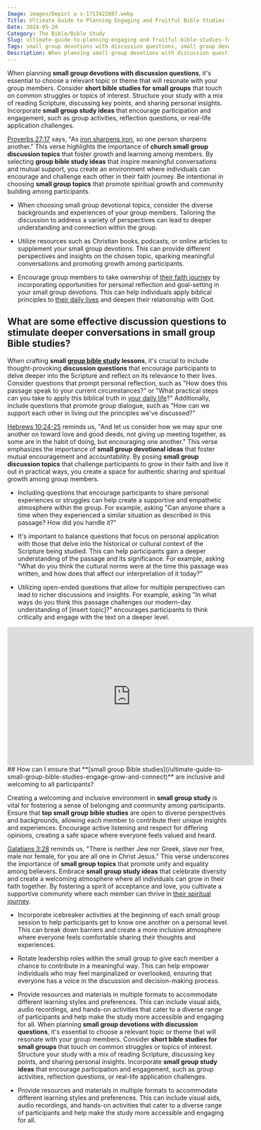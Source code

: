 ```yaml
---
Image: images/Depict a s-1713422887.webp
Title: Ultimate Guide to Planning Engaging and Fruitful Bible Studies for Small Groups
Date: 2024-05-20
Category: The Bible/Bible Study
Slug: ultimate-guide-to-planning-engaging-and-fruitful-bible-studies-for-small-groups
Tags: small group devotions with discussion questions, small group devotional ideas, small group study ideas, short bible studies for small groups, small group bible study lessons, church small group discussion topics, group bible study ideas, top small group bible studies, small group topics, the bible, bible study
Description: When planning small group devotions with discussion questions its essential to choose a relevant topic or theme that will resonate with your group members Consider short bible studies for small groups that touch on common struggles or topics of interest Structure your study with a mix of reading Scripture discussing
---
```


When planning **small group devotions with discussion questions**, it's essential to choose a relevant topic or theme that will resonate with your group members. Consider **short bible studies for small groups** that touch on common struggles or topics of interest. Structure your study with a mix of reading Scripture, discussing key points, and sharing personal insights. Incorporate **small group study ideas** that encourage participation and engagement, such as group activities, reflection questions, or real-life application challenges.

[Proverbs 27:17](https://www.bibleref.com/Proverbs/27/Proverbs-27-17.html) says, "As [iron sharpens iron](/education-and-media), so one person sharpens another." This verse highlights the importance of **church small group discussion topics** that foster growth and learning among members. By selecting **group bible study ideas** that inspire meaningful conversations and mutual support, you create an environment where individuals can encourage and challenge each other in their faith journey. Be intentional in choosing **small group topics** that promote spiritual growth and community building among participants.

- When choosing small group devotional topics, consider the diverse backgrounds and experiences of your group members. Tailoring the discussion to address a variety of perspectives can lead to deeper understanding and connection within the group.

- Utilize resources such as Christian books, podcasts, or online articles to supplement your small group devotions. This can provide different perspectives and insights on the chosen topic, sparking meaningful conversations and promoting growth among participants.

- Encourage group members to take ownership of [their faith journey](/the-origin-of-the-holy-spirit-in-scripture-a-comprehensive-guide) by incorporating opportunities for personal reflection and goal-setting in your small group devotions. This can help individuals apply biblical principles to [their daily lives](/discover-the-meaning-of-being-a-christian-ultimate-guide-for-believers) and deepen their relationship with God.

## What are some effective **discussion questions** to stimulate deeper conversations in small group **Bible studies**?

When crafting **small [group bible study](/the-ultimate-guide-to-bible-study-booklets-for-adult-christian-education) lessons**, it's crucial to include thought-provoking **discussion questions** that encourage participants to delve deeper into the Scripture and reflect on its relevance to their lives. Consider questions that prompt personal reflection, such as "How does this passage speak to your current circumstances?" or "What practical steps can you take to apply this biblical truth in [your daily life](/unlocking-the-scriptures-comprehensive-guide-meaningful-bible-study)?" Additionally, include questions that promote group dialogue, such as "How can we support each other in living out the principles we've discussed?"

[Hebrews 10:24-25](https://www.bibleref.com/Hebrews/10/Hebrews-10-24.html) reminds us, "And let us consider how we may spur one another on toward love and good deeds, not giving up meeting together, as some are in the habit of doing, but encouraging one another." This verse emphasizes the importance of **small group devotional ideas** that foster mutual encouragement and accountability. By posing **small group discussion topics** that challenge participants to grow in their faith and live it out in practical ways, you create a space for authentic sharing and spiritual growth among group members.

- Including questions that encourage participants to share personal experiences or struggles can help create a supportive and empathetic atmosphere within the group. For example, asking "Can anyone share a time when they experienced a similar situation as described in this passage? How did you handle it?"

- It's important to balance questions that focus on personal application with those that delve into the historical or cultural context of the Scripture being studied. This can help participants gain a deeper understanding of the passage and its significance. For example, asking "What do you think the cultural norms were at the time this passage was written, and how does that affect our interpretation of it today?"

- Utilizing open-ended questions that allow for multiple perspectives can lead to richer discussions and insights. For example, asking "In what ways do you think this passage challenges our modern-day understanding of [insert topic]?" encourages participants to think critically and engage with the text on a deeper level.


<iframe width="560" height="315" src="https://www.youtube.com/embed/7qfHTfigmAM" frameborder="0" allow="autoplay; encrypted-media" allowfullscreen></iframe>
## How can I ensure that **[small group Bible studies](/ultimate-guide-to-small-group-bible-studies-engage-grow-and-connect)** are inclusive and welcoming to all participants?

Creating a welcoming and inclusive environment in **small group study** is vital for fostering a sense of belonging and community among participants. Ensure that **top small group bible studies** are open to diverse perspectives and backgrounds, allowing each member to contribute their unique insights and experiences. Encourage active listening and respect for differing opinions, creating a safe space where everyone feels valued and heard.

[Galatians 3:28](https://www.bibleref.com/Galatians/3/Galatians-3-28.html) reminds us, "There is neither Jew nor Greek, slave nor free, male nor female, for you are all one in Christ Jesus." This verse underscores the importance of **small group topics** that promote unity and equality among believers. Embrace **small group study ideas** that celebrate diversity and create a welcoming atmosphere where all individuals can grow in their faith together. By fostering a spirit of acceptance and love, you cultivate a supportive community where each member can thrive in [their spiritual journey](/top-bible-study-workbooks-for-adults-enhance-your-spiritual-growth).

- Incorporate icebreaker activities at the beginning of each small group session to help participants get to know one another on a personal level. This can break down barriers and create a more inclusive atmosphere where everyone feels comfortable sharing their thoughts and experiences.

- Rotate leadership roles within the small group to give each member a chance to contribute in a meaningful way. This can help empower individuals who may feel marginalized or overlooked, ensuring that everyone has a voice in the discussion and decision-making process.

- Provide resources and materials in multiple formats to accommodate different learning styles and preferences. This can include visual aids, audio recordings, and hands-on activities that cater to a diverse range of participants and help make the study more accessible and engaging for all.
When planning **small group devotions with discussion questions**, it's essential to choose a relevant topic or theme that will resonate with your group members. Consider **short bible studies for small groups** that touch on common struggles or topics of interest. Structure your study with a mix of reading Scripture, discussing key points, and sharing personal insights. Incorporate **small group study ideas** that encourage participation and engagement, such as group activities, reflection questions, or real-life application challenges.

- Provide resources and materials in multiple formats to accommodate different learning styles and preferences. This can include visual aids, audio recordings, and hands-on activities that cater to a diverse range of participants and help make the study more accessible and engaging for all.